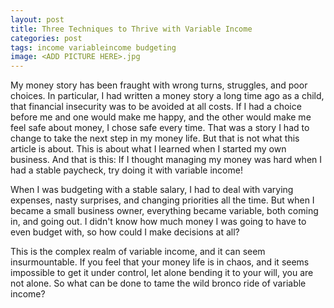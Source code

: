 ```yaml
---
layout: post
title: Three Techniques to Thrive with Variable Income
categories: post
tags: income variableincome budgeting
image: <ADD PICTURE HERE>.jpg
---
```


My money story has been fraught with wrong turns, struggles, and poor choices. In particular, I had written a money story a long time ago as a child, that financial insecurity was to be avoided at all costs. If I had a choice before me and one would make me happy, and the other would make me feel safe about money, I chose safe every time. That was a story I had to change to take the next step in my money life. But that is not what this article is about. This is about what I learned when I started my own business. And that is this: If I thought managing my money was hard when I had a stable paycheck, try doing it with variable income!

<!--more-->

When I was budgeting with a stable salary, I had to deal with varying expenses, nasty surprises, and changing priorities all the time. But when I became a small business owner, everything became variable, both coming in, and going out. I didn't know how much money I was going to have to even budget with, so how could I make decisions at all?

This is the complex realm of variable income, and it can seem insurmountable. If you feel that your money life is in chaos, and it seems impossible to get it under control, let alone bending it to your will, you are not alone. So what can be done to tame the wild bronco ride of variable income?

# 